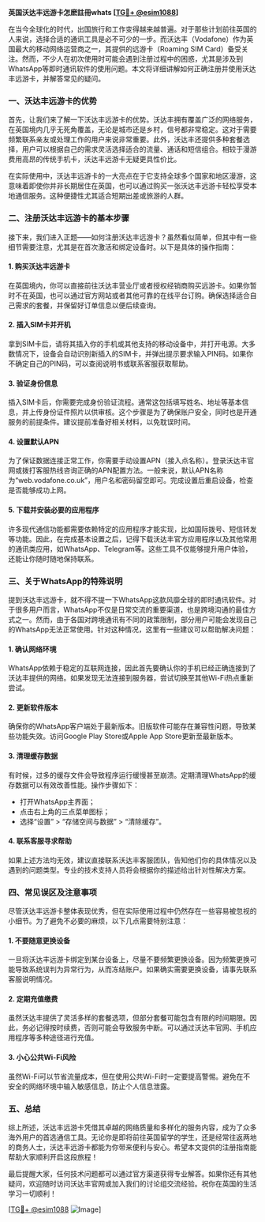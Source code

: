**英国沃达丰远游卡怎麽註冊whats [[TG💪+ @esim1088](https://t.me/s/esim1088)]**

在当今全球化的时代，出国旅行和工作变得越来越普遍。对于那些计划前往英国的人来说，选择合适的通讯工具是必不可少的一步。而沃达丰（Vodafone）作为英国最大的移动网络运营商之一，其提供的远游卡（Roaming SIM Card）备受关注。然而，不少人在初次使用时可能会遇到注册过程中的困惑，尤其是涉及到WhatsApp等即时通讯软件的使用问题。本文将详细讲解如何正确注册并使用沃达丰远游卡，并解答常见的疑问。

### 一、沃达丰远游卡的优势

首先，让我们来了解一下沃达丰远游卡的优势。沃达丰拥有覆盖广泛的网络服务，在英国境内几乎无死角覆盖，无论是城市还是乡村，信号都非常稳定。这对于需要频繁联系亲友或处理工作的用户来说非常重要。此外，沃达丰还提供多种套餐选择，用户可以根据自己的需求灵活选择适合的流量、通话和短信组合。相较于漫游费用高昂的传统手机卡，沃达丰远游卡无疑更具性价比。

在实际使用中，沃达丰远游卡的一大亮点在于它支持全球多个国家和地区漫游，这意味着即使你并非长期居住在英国，也可以通过购买一张沃达丰远游卡轻松享受本地通信服务。这种便捷性尤其适合短期出差或旅游的人群。

### 二、注册沃达丰远游卡的基本步骤

接下来，我们进入正题——如何注册沃达丰远游卡？虽然看似简单，但其中有一些细节需要注意，尤其是在首次激活和绑定设备时。以下是具体的操作指南：

#### 1. 购买沃达丰远游卡
在英国境内，你可以直接前往沃达丰营业厅或者授权经销商购买远游卡。如果你暂时不在英国，也可以通过官方网站或者其他可靠的在线平台订购。确保选择适合自己需求的套餐，并保留好订单信息以便后续查询。

#### 2. 插入SIM卡并开机
拿到SIM卡后，请将其插入你的手机或其他支持的移动设备中，并打开电源。大多数情况下，设备会自动识别新插入的SIM卡，并弹出提示要求输入PIN码。如果你不确定自己的PIN码，可以查阅说明书或联系客服获取帮助。

#### 3. 验证身份信息
插入SIM卡后，你需要完成身份验证流程。通常这包括填写姓名、地址等基本信息，并上传身份证件照片以供审核。这个步骤是为了确保账户安全，同时也是开通服务的前提条件。建议提前准备好相关材料，以免耽误时间。

#### 4. 设置默认APN
为了保证数据连接正常工作，你需要手动设置APN（接入点名称）。登录沃达丰官网或拨打客服热线咨询正确的APN配置方法。一般来说，默认APN名称为“web.vodafone.co.uk”，用户名和密码留空即可。完成设置后重启设备，检查是否能够成功上网。

#### 5. 下载并安装必要的应用程序
许多现代通信功能都需要依赖特定的应用程序才能实现，比如国际拨号、短信转发等功能。因此，在完成基本设置之后，记得下载沃达丰官方应用程序以及其他常用的通讯类应用，如WhatsApp、Telegram等。这些工具不仅能够提升用户体验，还能让你随时随地保持联系。

### 三、关于WhatsApp的特殊说明

提到沃达丰远游卡，就不得不提一下WhatsApp这款风靡全球的即时通讯软件。对于很多用户而言，WhatsApp不仅是日常交流的重要渠道，也是跨境沟通的最佳方式之一。然而，由于各国对跨境通讯有不同的政策限制，部分用户可能会发现自己的WhatsApp无法正常使用。针对这种情况，这里有一些建议可以帮助解决问题：

#### 1. 确认网络环境
WhatsApp依赖于稳定的互联网连接，因此首先要确认你的手机已经正确连接到了沃达丰提供的网络。如果发现无法连接到服务器，尝试切换至其他Wi-Fi热点重新尝试。

#### 2. 更新软件版本
确保你的WhatsApp客户端处于最新版本。旧版软件可能存在兼容性问题，导致某些功能失效。访问Google Play Store或Apple App Store更新至最新版本。

#### 3. 清理缓存数据
有时候，过多的缓存文件会导致程序运行缓慢甚至崩溃。定期清理WhatsApp的缓存数据可以有效改善性能。操作步骤如下：
   - 打开WhatsApp主界面；
   - 点击右上角的三点菜单图标；
   - 选择“设置” > “存储空间与数据” > “清除缓存”。

#### 4. 联系客服寻求帮助
如果上述方法均无效，建议直接联系沃达丰客服团队，告知他们你的具体情况以及遇到的问题类型。专业的技术支持人员将会根据你的描述给出针对性解决方案。

### 四、常见误区及注意事项

尽管沃达丰远游卡整体表现优秀，但在实际使用过程中仍然存在一些容易被忽视的小细节。为了避免不必要的麻烦，以下几点需要特别注意：

#### 1. 不要随意更换设备
一旦将沃达丰远游卡绑定到某台设备上，尽量不要频繁更换设备。因为频繁更换可能导致系统误判为异常行为，从而冻结账户。如果确实需要更换设备，请事先联系客服说明情况。

#### 2. 定期充值缴费
虽然沃达丰提供了灵活多样的套餐选项，但部分套餐可能包含有限的时间期限。因此，务必记得按时续费，否则可能会导致服务中断。可以通过沃达丰官网、手机应用程序等多种途径进行充值。

#### 3. 小心公共Wi-Fi风险
虽然Wi-Fi可以节省流量成本，但在使用公共Wi-Fi时一定要提高警惕。避免在不安全的网络环境中输入敏感信息，防止个人信息泄露。

### 五、总结

综上所述，沃达丰远游卡凭借其卓越的网络质量和多样化的服务内容，成为了众多海外用户的首选通信工具。无论你是即将前往英国留学的学生，还是经常往返两地的商务人士，沃达丰远游卡都能为你带来便利与安心。希望本文提供的注册指南能帮助大家顺利开启这段旅程！

最后提醒大家，任何技术问题都可以通过官方渠道获得专业解答。如果你还有其他疑问，欢迎随时访问沃达丰官网或加入我们的讨论组交流经验。祝你在英国的生活学习一切顺利！

[[TG💪+ @esim1088](https://t.me/s/esim1088) ![Image](https://i.postimg.cc/4NQfJmqS/Snipaste-2025-05-13-00-14-12.png)]